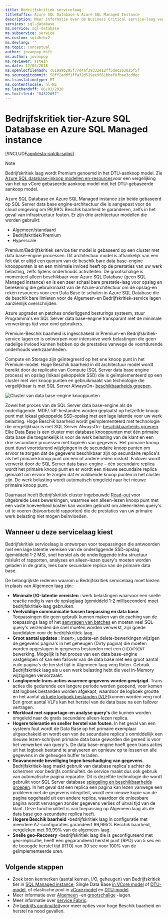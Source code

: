 ```yaml
---
title: Bedrijfskritiek servicelaag
titleSuffix: Azure SQL Database & Azure SQL Managed Instance
description: Meer informatie over de Business Critical service-laag voor Azure SQL Database en Azure SQL Managed instance.
services: sql-database
ms.service: sql-database
ms.subservice: service
ms.custom: sqldbrb=2
ms.devlang: ''
ms.topic: conceptual
author: jovanpop-msft
ms.author: jovanpop
ms.reviewer: sstein
ms.date: 12/04/2018
ms.openlocfilehash: c619a9b295f77d4af39332e12ff5dec263025f5f
ms.sourcegitcommit: 58ff2addf1ffa32d529ee9661bbef8fbae3cddec
ms.translationtype: MT
ms.contentlocale: nl-NL
ms.lasthandoff: 06/03/2020
ms.locfileid: "84322057"
---
```

# <a name="business-critical-tier---azure-sql-database-and-azure-sql-managed-instance"></a>Bedrijfskritiek tier-Azure SQL Database en Azure SQL Managed instance 
[!INCLUDE[appliesto-sqldb-sqlmi](../includes/appliesto-sqldb-sqlmi.md)]

> [!NOTE]
> Bedrijfskritiek laag wordt Premium genoemd in het DTU-aankoop model. Zie [Azure SQL database-inkoop modellen en-resources](purchasing-models.md)voor een vergelijking van het op vCore gebaseerde aankoop model met het DTU-gebaseerde aankoop model.

Azure SQL Database en Azure SQL Managed instance zijn beide gebaseerd op SQL Server data base engine-architectuur die is aangepast voor de cloud omgeving om 99,99% Beschik baarheid te garanderen, zelfs in het geval van infrastructuur fouten. Er zijn drie architectuur modellen die worden gebruikt:
- Algemeen/standaard 
- Bedrijfskritiek/Premium
- Hyperscale

Premium/Bedrijfskritiek service tier model is gebaseerd op een cluster met data base-engine processen. Dit architectuur model is afhankelijk van een feit dat er altijd een quorum van de beschik bare data base-engine knooppunten is en een minimale invloed heeft op de prestaties van uw werk belasting, zelfs tijdens onderhouds activiteiten. De grootschalige is momenteel alleen beschikbaar voor Azure SQL Database (geen SQL Managed instance) en is een zeer schaal bare prestatie-laag voor opslag en berekening die gebruikmaakt van de Azure-architectuur om de opslag-en reken resources voor een Data Base te schalen in Azure SQL Database die de beschik bare limieten voor de Algemeen-en Bedrijfskritiek-service lagen aanzienlijk overschrijden.

Azure upgradet en patches onderliggend besturings systeem, stuur Programma's en SQL Server data base-engine transparant met de minimale verwerkings tijd voor eind gebruikers. 

Premium-Beschik baarheid is ingeschakeld in Premium-en Bedrijfskritiek-service lagen en is ontworpen voor intensieve werk belastingen die geen nadelige invloed kunnen hebben op de prestaties vanwege de voortdurende onderhouds werkzaamheden.

Compute en Storage zijn geïntegreerd op het ene knoop punt in het Premium-model. Hoge Beschik baarheid in dit architectuur model wordt bereikt door de replicatie van Compute (SQL Server data base engine process) en opslag (lokaal gekoppelde SSD) die is geïmplementeerd op een cluster met vier knoop punten en gebruikmaakt van technologie die vergelijkbaar is met SQL Server AlwaysOn- [beschikbaarheids groepen](https://docs.microsoft.com/sql/database-engine/availability-groups/windows/overview-of-always-on-availability-groups-sql-server).

![Cluster van data base-engine knooppunten](./media/service-tier-business-critical/business-critical-service-tier.png)

Zowel het proces van de SQL Server data base-engine als de onderliggende. MDF/. ldf-bestanden worden geplaatst op hetzelfde knoop punt met lokaal gekoppelde SSD-opslag met een lage latentie voor uw werk belasting. Hoge Beschik baarheid wordt geïmplementeerd met technologie die vergelijkbaar is met SQL Server AlwaysOn- [beschikbaarheids groepen](https://docs.microsoft.com/sql/database-engine/availability-groups/windows/overview-of-always-on-availability-groups-sql-server). Elke Data Base is een cluster met database knooppunten met één primaire data base die toegankelijk is voor de werk belasting van de klant en een drie secundaire processen met kopieën van gegevens. Het primaire knoop punt duwt voortdurend wijzigingen in de secundaire knoop punten om ervoor te zorgen dat de gegevens beschikbaar zijn op secundaire replica's als het primaire knoop punt om een of andere reden mislukt. Failover wordt verwerkt door de SQL Server data base-engine – één secundaire replica wordt het primaire knoop punt en er wordt een nieuwe secundaire replica gemaakt om ervoor te zorgen dat er voldoende knoop punten in het cluster zijn. De werk belasting wordt automatisch omgeleid naar het nieuwe primaire knoop punt.

Daarnaast heeft Bedrijfskritiek cluster ingebouwde [Read-out](read-scale-out.md) voor uitgebreide Lees bewerkingen, waarmee een alleen-lezen knoop punt met een vaste hoeveelheid kosten kan worden gebruikt om alleen-lezen query's uit te voeren (bijvoorbeeld rapporten) die de prestaties van uw primaire werk belasting niet mogen beïnvloeden.

## <a name="when-to-choose-this-service-tier"></a>Wanneer u deze servicelaag kiest

Bedrijfskritiek servicelaag is ontworpen voor toepassingen die antwoorden met een lage latentie vereisen van de onderliggende SSD-opslag (gemiddeld 1-2 MS), snel herstel als de onderliggende infra structuur mislukt of rapporten, analyses en alleen-lezen query's moeten worden geladen in de gratis, lees bare secundaire replica van de primaire data base.

De belangrijkste redenen waarom u Bedrijfskritiek servicelaag moet kiezen in plaats van Algemeen laag zijn:
-   **Minimale I/O-latentie vereisten** : werk belastingen waarvoor een snelle reactie nodig is van de opslaglaag (gemiddeld 1-2 milliseconden) moet bedrijfskritiek-laag gebruiken. 
-   **Veelvuldige communicatie tussen toepassing en data base**. Toepassingen die geen gebruik kunnen maken van de caching van de toepassings laag of het [aanvragen van batches](../performance-improve-use-batching.md) en moeten veel SQL-query's verzenden die snel moeten worden verwerkt, zijn goede kandidaten voor de bedrijfskritiek-laag.
-   **Groot aantal updates** : insert-, update-en delete-bewerkingen wijzigen de gegevens pagina's in het geheugen (Dirty pagina) die moeten worden opgeslagen in gegevens bestanden met een `CHECKPOINT` bewerking. Mogelijk is het proces van een data base-engine vastgelopen of kan een failover van de data base met een groot aantal vuile pagina's de herstel tijd in Algemeen laag verg Roten. Gebruik Bedrijfskritiek laag als u een werk belasting hebt die veel in-Memory wijzigingen veroorzaakt. 
-   **Langlopende trans acties waarmee gegevens worden gewijzigd**. Trans acties die gedurende een langere periode worden geopend, voor komen dat logboek bestanden worden afgekapt, waardoor de logboek grootte en het aantal [virtuele logboek bestanden (VLF)](https://docs.microsoft.com/sql/relational-databases/sql-server-transaction-log-architecture-and-management-guide#physical_arch)kunnen worden verg root. Een groot aantal VLFs kan het herstel van de data base na een failover vertragen.
-   **Workload met rapportage-en analyse query's** die kunnen worden omgeleid naar de gratis secundaire alleen-lezen replica.
- **Hogere tolerantie en sneller herstel van fouten**. In het geval van een systeem fout wordt de Data Base op het primaire exemplaar uitgeschakeld en wordt een van de secundaire replica's onmiddellijk een nieuwe lezen-schrijven primaire data base geworden die gereed is voor het verwerken van query's. De data base-engine hoeft geen trans acties uit het logboek bestand te analyseren en opnieuw op te lossen en alle gegevens in de geheugen buffer te laden.
- **Geavanceerde beveiliging tegen beschadiging van gegevens**. Bedrijfskritiek-laag maakt gebruik van database replica's achter de schermen voor bedrijfs continuïteit. de service maakt dus ook gebruik van automatische pagina reparatie. Dit is dezelfde technologie die wordt gebruikt voor SQL Server database [spiegeling en beschikbaarheids groepen](https://docs.microsoft.com/sql/sql-server/failover-clusters/automatic-page-repair-availability-groups-database-mirroring). In het geval dat een replica een pagina kan lezen vanwege een probleem met de gegevens integriteit, wordt een nieuwe kopie van de pagina opgehaald uit een andere replica, waardoor de onleesbare pagina wordt vervangen zonder gegevens verlies of uitval tijd van de klant. Deze functionaliteit is van toepassing op Algemeen laag als de data base geo-secundaire replica heeft.
- **Hogere Beschik baarheid** -bedrijfskritiek laag in configuratie met meerdere AZ-configuraties garandeert 99,995% Beschik baarheid, vergeleken met 99,99% van de algemeen-laag.
- **Snelle geo-Recovery** -bedrijfskritiek laag die is geconfigureerd met geo-replicatie, heeft een gegarandeerd herstel punt (RPO) van 5 sec en de beoogde herstel tijd (RTO) van 30 sec voor 100% van de geïmplementeerde uren.

## <a name="next-steps"></a>Volgende stappen

- Zoek bron kenmerken (aantal kernen, I/O, geheugen) van Bedrijfskritiek tier in [SQL Managed instance](../managed-instance/resource-limits.md#service-tier-characteristics), Single Data Base [in VCore model](resource-limits-vcore-single-databases.md#business-critical---provisioned-compute---gen4) of [DTU-model](resource-limits-dtu-single-databases.md#premium-service-tier), of elastische pool in [vCore model](resource-limits-vcore-elastic-pools.md#business-critical---provisioned-compute---gen4) en [DTU-model](resource-limits-dtu-elastic-pools.md#premium-elastic-pool-limits).
- Meer informatie over [Algemeen](service-tier-general-purpose.md) -en [grootschalige](service-tier-hyperscale.md) -lagen.
- Meer informatie over [service Fabric](../../service-fabric/service-fabric-overview.md).
- Zie [bedrijfs continuïteit](business-continuity-high-availability-disaster-recover-hadr-overview.md)voor meer opties voor hoge Beschik baarheid en herstel na nood gevallen.
